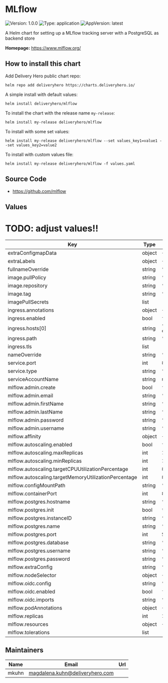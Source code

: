# MLflow

![Version: 1.0.0](https://img.shields.io/badge/Version-1.0.0-informational?style=flat-square) ![Type: application](https://img.shields.io/badge/Type-application-informational?style=flat-square) ![AppVersion: latest](https://img.shields.io/badge/AppVersion-latest-informational?style=flat-square)

A Helm chart for setting up a MLflow tracking server with a PostgreSQL as backend store

**Homepage:** <https://www.mlflow.org/>

## How to install this chart

Add Delivery Hero public chart repo:

```console
helm repo add deliveryhero https://charts.deliveryhero.io/
```

A simple install with default values:

```console
helm install deliveryhero/mlflow
```

To install the chart with the release name `my-release`:

```console
helm install my-release deliveryhero/mlflow
```

To install with some set values:

```console
helm install my-release deliveryhero/mlflow --set values_key1=value1 --set values_key2=value2
```

To install with custom values file:

```console
helm install my-release deliveryhero/mlflow -f values.yaml
```

## Source Code

* <https://github.com/mlflow>

## Values

# TODO: adjust values!!
| Key | Type | Default | Description |
|-----|------|---------|-------------|
| extraConfigmapData | object | `{}` |  |
| extraLabels | object | `{}` |  |
| fullnameOverride | string | `""` |  |
| image.pullPolicy | string | `"IfNotPresent"` |  |
| image.repository | string | `"larribas/mlflow"` |  |
| image.tag | string | `"latest"` |  |
| imagePullSecrets | list | `[]` |  |
| ingress.annotations | object | `{}` |  |
| ingress.enabled | bool | `false` |  |
| ingress.hosts[0] | string | `"chart-example.local"` |  |
| ingress.path | string | `"/"` |  |
| ingress.tls | list | `[]` |  |
| nameOverride | string | `""` |  |
| service.port | int | `80` |  |
| service.type | string | `"ClusterIP"` |  |
| serviceAccountName | string | `nil` |  |
| mlflow.admin.create | bool | `false` |  |
| mlflow.admin.email | string | `"admin@mlflow.com"` |  |
| mlflow.admin.firstName | string | `"mlflow"` |  |
| mlflow.admin.lastName | string | `"admin"` |  |
| mlflow.admin.password | string | `"admin"` |  |
| mlflow.admin.username | string | `"admin"` |  |
| mlflow.affinity | object | `{}` |  |
| mlflow.autoscaling.enabled | bool | `false` |  |
| mlflow.autoscaling.maxReplicas | int | `10` |  |
| mlflow.autoscaling.minReplicas | int | `1` |  |
| mlflow.autoscaling.targetCPUUtilizationPercentage | int | `80` |  |
| mlflow.autoscaling.targetMemoryUtilizationPercentage | int | `80` |  |
| mlflow.configMountPath | string | `"/app/pythonpath"` |  |
| mlflow.containerPort | int | `8088` |  |
| mlflow.postgres.hostname | string | `""` |  |
| mlflow.postgres.init | bool | `true` |  |
| mlflow.postgres.instanceID | string | `""` |  |
| mlflow.postgres.name | string | `""` |  |
| mlflow.postgres.port | int | `5432` |  |
| mlflow.postgres.database | string | `""` |  |
| mlflow.postgres.username | string | `""` |  |
| mlflow.postgres.password | string | `""` |  |
| mlflow.extraConfig | string | `""` |  |
| mlflow.nodeSelector | object | `{}` |  |
| mlflow.oidc.config | string | `""` |  |
| mlflow.oidc.enabled | bool | `false` |  |
| mlflow.oidc.imports | string | `""` |  |
| mlflow.podAnnotations | object | `{}` |  |
| mlflow.replicas | int | `1` |  |
| mlflow.resources | object | `{}` |  |
| mlflow.tolerations | list | `[]` |  |

## Maintainers

| Name | Email | Url |
| ---- | ------ | --- |
| mkuhn | magdalena.kuhn@deliveryhero.com |  |
